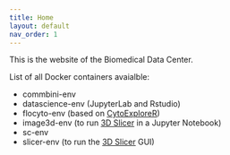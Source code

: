 ```yaml
---
title: Home
layout: default
nav_order: 1
---
```


This is the website of the Biomedical Data Center.

List of all Docker containers avaialble:

- commbini-env
- datascience-env (JupyterLab and Rstudio)
- flocyto-env (based on [CytoExploreR](https://dillonhammill.github.io/CytoExploreR/))
- image3d-env (to run [3D Slicer](https://www.slicer.org/) in a Jupyter Notebook)
- sc-env
- slicer-env (to run the [3D Slicer](https://www.slicer.org/) GUI)